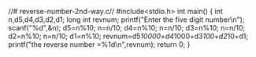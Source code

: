 //# reverse-number-2nd-way.c//
#include<stdio.h>
int main()
{
    int n,d5,d4,d3,d2,d1;
    long int revnum;
    printf("Enter the five digit number\n");
    scanf("%d",&n);
    d5=n%10;
    n=n/10;
    d4=n%10;
    n=n/10;
    d3=n%10;
    n=n/10;
    d2=n%10;
    n=n/10;
    d1=n%10;
    revnum=d5*10000+d4*1000+d3*100+d2*10+d1;
    printf("the reverse number =%1d\n",revnum);
    return 0;
}
